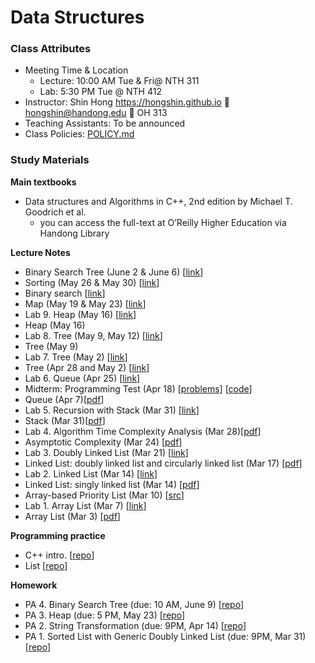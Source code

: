 # Data Structures #

### Class Attributes ###
* Meeting Time & Location
  - Lecture: 10:00 AM Tue & Fri@ NTH 311
  - Lab: 5:30 PM Tue @ NTH 412
* Instructor: Shin Hong https://hongshin.github.io :e-mail: hongshin@handong.edu :door: OH 313
* Teaching Assistants: To be announced
* Class Policies: [POLICY.md](POLICY.md)

### Study Materials ###

**Main textbooks**
* Data structures and Algorithms in C++, 2nd edition  by Michael T. Goodrich et al.
    - you can access the full-text at O’Reilly Higher Education via Handong Library

**Lecture Notes**
* Binary Search Tree (June 2 & June 6) [[link](note/search-tree.pdf)]
* Sorting (May 26 & May 30) [[link](note/sorting.pdf)]
* Binary search [[link](https://github.com/hongshin/DataStructures/tree/binsearch/english_words)] 
* Map (May 19 & May 23) [[link](note/map.pdf)]
* Lab 9. Heap (May 16) [[link](https://github.com/hongshin/DataStructures/tree/lab9)] 
* Heap (May 16)
* Lab 8. Tree (May 9, May 12) [[link](https://github.com/hongshin/DataStructures/tree/lab8)]
* Tree (May 9)
* Lab 7. Tree (May 2) [[link](https://github.com/hongshin/DataStructures/tree/lab7)]
* Tree (Apr 28 and May 2) [[link](note/tree.pdf)]
* Lab 6. Queue (Apr 25) [[link](https://github.com/hongshin/DataStructures/tree/lab6)]
* Midterm: Programming Test (Apr 18) [[problems](note/midterm1.pdf)] [[code](note/midterm.zip)]
* Queue (Apr 7)[[pdf](note/queue.pdf)]
* Lab 5. Recursion with Stack (Mar 31) [[link](https://github.com/hongshin/DataStructures/tree/lab5)]
* Stack (Mar 31)[[pdf](note/stack.pdf)]
* Lab 4. Algorithm Time Complexity Analysis (Mar 28)[[pdf](note/lab4.pdf)]
* Asymptotic Complexity (Mar 24) [[pdf](note/asymptotic+complexity.pdf)]
* Lab 3. Doubly Linked List (Mar 21) [[link](https://github.com/hongshin/DataStructures/tree/lab3)]
* Linked List: doubly linked list and circularly linked list (Mar 17) [[pdf](note/linkedlist.pdf)]
* Lab 2. Linked List (Mar 14) [[link](https://github.com/hongshin/DataStructures/tree/lab2)]
* Linked List: singly linked list (Mar 14) [[pdf](note/linkedlist.pdf)]
* Array-based Priority List (Mar 10) [[src](https://github.com/hongshin/DataStructures/tree/list)]
* Lab 1. Array List (Mar 7) [[link](https://github.com/hongshin/DataStructures/tree/lab1)]
* Array List (Mar 3) [[pdf](note/arraylist.pdf)]

**Programming practice**
- C++ intro. [[repo](https://github.com/hongshin/DataStructures/tree/cpp)]
- List [[repo](https://github.com/hongshin/DataStructures/tree/list)]

**Homework**
 - PA 4. Binary Search Tree (due: 10 AM, June 9) [[repo](https://github.com/hongshin/DataStructures/tree/pa4)]
 - PA 3. Heap (due: 5 PM, May 23) [[repo](https://github.com/hongshin/DataStructures/tree/pa3)]
 - PA 2. String Transformation (due: 9PM, Apr 14) [[repo](https://github.com/hongshin/DataStructures/tree/pa2)]
 - PA 1. Sorted List with Generic Doubly Linked List (due: 9PM, Mar 31) [[repo](https://github.com/hongshin/DataStructures/tree/pa1)]
